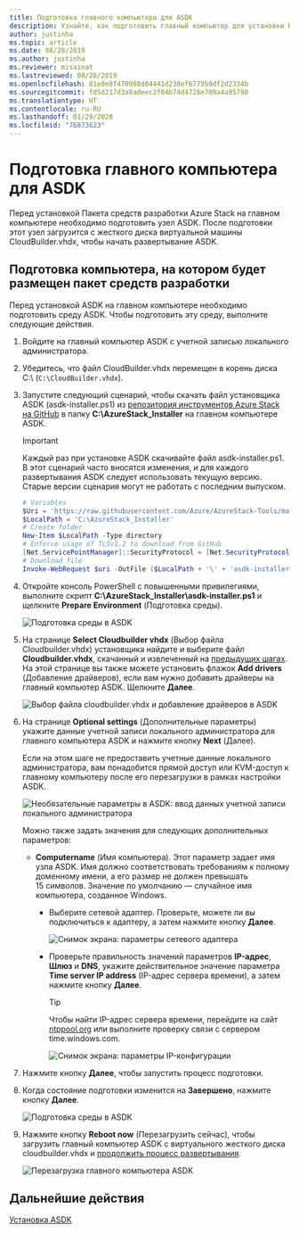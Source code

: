 ```yaml
---
title: Подготовка главного компьютера для ASDK
description: Узнайте, как подготовить главный компьютер для установки Пакета средств разработки Azure Stack (ASDK).
author: justinha
ms.topic: article
ms.date: 08/28/2019
ms.author: justinha
ms.reviewer: misainat
ms.lastreviewed: 08/28/2019
ms.openlocfilehash: 81e8e8f470988d84441d238ef677950df2d2334b
ms.sourcegitcommit: fd5d217d3a8adeec2f04b74d4728e709a4a95790
ms.translationtype: HT
ms.contentlocale: ru-RU
ms.lasthandoff: 01/29/2020
ms.locfileid: "76873623"
---
```

# <a name="prepare-the-asdk-host-computer"></a>Подготовка главного компьютера для ASDK
Перед установкой Пакета средств разработки Azure Stack на главном компьютере необходимо подготовить узел ASDK. После подготовки этот узел загрузится с жесткого диска виртуальной машины CloudBuilder.vhdx, чтобы начать развертывание ASDK.

## <a name="prepare-the-development-kit-host-computer"></a>Подготовка компьютера, на котором будет размещен пакет средств разработки
Перед установкой ASDK на главном компьютере необходимо подготовить среду ASDK. Чтобы подготовить эту среду, выполните следующие действия.

1. Войдите на главный компьютер ASDK с учетной записью локального администратора.
2. Убедитесь, что файл CloudBuilder.vhdx перемещен в корень диска C:\ (`C:\CloudBuilder.vhdx`).
3. Запустите следующий сценарий, чтобы скачать файл установщика ASDK (asdk-installer.ps1) из [репозитория инструментов Azure Stack на GitHub](https://github.com/Azure/AzureStack-Tools) в папку **C:\AzureStack_Installer** на главном компьютере ASDK.

   > [!IMPORTANT]
   > Каждый раз при установке ASDK скачивайте файл asdk-installer.ps1. В этот сценарий часто вносятся изменения, и для каждого развертывания ASDK следует использовать текущую версию. Старые версии сценария могут не работать с последним выпуском.

   ```powershell
   # Variables
   $Uri = 'https://raw.githubusercontent.com/Azure/AzureStack-Tools/master/Deployment/asdk-installer.ps1'
   $LocalPath = 'C:\AzureStack_Installer'
   # Create folder
   New-Item $LocalPath -Type directory
   # Enforce usage of TLSv1.2 to download from GitHub
   [Net.ServicePointManager]::SecurityProtocol = [Net.SecurityProtocolType]::Tls12
   # Download file
   Invoke-WebRequest $uri -OutFile ($LocalPath + '\' + 'asdk-installer.ps1')
   ```

4. Откройте консоль PowerShell с повышенными привилегиями, выполните скрипт **C:\AzureStack_Installer\asdk-installer.ps1** и щелкните **Prepare Environment** (Подготовка среды).

    ![Подготовка среды в ASDK](media/asdk-prepare-host/1.PNG) 

5. На странице **Select Cloudbuilder vhdx** (Выбор файла Cloudbuilder.vhdx) установщика найдите и выберите файл **Cloudbuilder.vhdx**, скачанный и извлеченный на [предыдущих шагах](asdk-download.md). На этой странице вы также можете установить флажок **Add drivers** (Добавление драйверов), если вам нужно добавить драйверы на главный компьютер ASDK. Щелкните **Далее**.  

    ![Выбор файла cloudbuilder.vhdx и добавление драйверов в ASDK](media/asdk-prepare-host/2.PNG)

6. На странице **Optional settings** (Дополнительные параметры) укажите данные учетной записи локального администратора для главного компьютера ASDK и нажмите кнопку **Next** (Далее).

    Если на этом шаге не предоставить учетные данные локального администратора, вам понадобится прямой доступ или KVM-доступ к главному компьютеру после его перезагрузки в рамках настройки ASDK.

   ![Необязательные параметры в ASDK: ввод данных учетной записи локального администратора](media/asdk-prepare-host/3.PNG)

    Можно также задать значения для следующих дополнительных параметров:
    - **Computername** (Имя компьютера). Этот параметр задает имя узла ASDK. Имя должно соответствовать требованиям к полному доменному имени, а его размер не должен превышать 15 символов. Значение по умолчанию — случайное имя компьютера, созданное Windows.

        - Выберите сетевой адаптер. Проверьте, можете ли вы подключиться к адаптеру, а затем нажмите кнопку **Далее**.

            ![Снимок экрана: параметры сетевого адаптера](media/asdk-prepare-host/step-four-network-adapter.png)

        - Проверьте правильность значений параметров **IP-адрес**, **Шлюз** и **DNS**, укажите действительное значение параметра **Time server IP address** (IP-адрес сервера времени), а затем нажмите кнопку **Далее**.

            >[!TIP]
            >Чтобы найти IP-адрес сервера времени, перейдите на сайт [ntppool.org](https://www.ntppool.org/) или выполните проверку связи с сервером time.windows.com. 

            ![Снимок экрана: параметры IP-конфигурации](media/asdk-prepare-host/step-five-host-ip-config.png)

7. Нажмите кнопку **Далее**, чтобы запустить процесс подготовки.
8. Когда состояние подготовки изменится на **Завершено**, нажмите кнопку **Далее**.

    ![Подготовка среды в ASDK](media/asdk-prepare-host/4.PNG)

9. Нажмите кнопку **Reboot now** (Перезагрузить сейчас), чтобы загрузить главный компьютер ASDK с виртуального жесткого диска cloudbuilder.vhdx и [продолжить процесс развертывания](asdk-install.md).

    ![Перезагрузка главного компьютера ASDK](media/asdk-prepare-host/5.PNG)


## <a name="next-steps"></a>Дальнейшие действия
[Установка ASDK](asdk-install.md)

